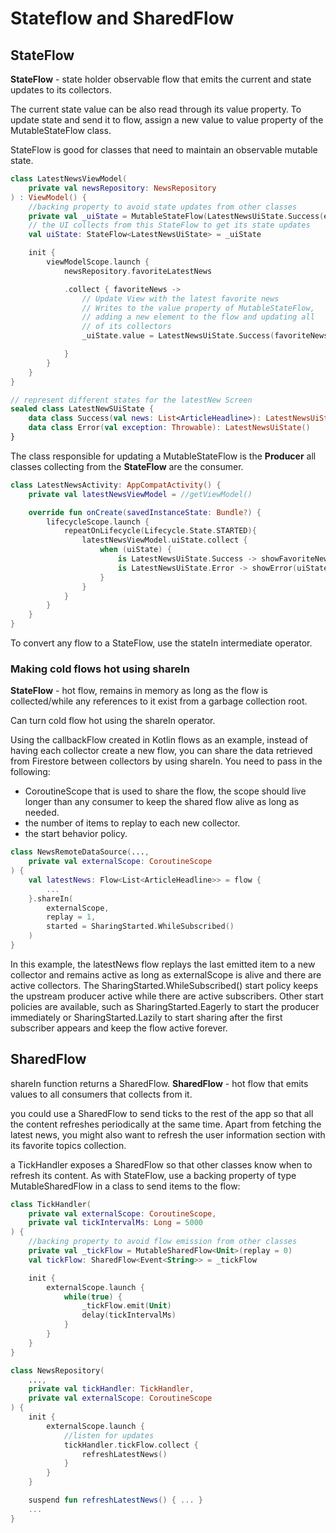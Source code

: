 # Stateflow and SharedFlow

## StateFlow

**StateFlow** - state holder observable flow that emits the current and state updates to its collectors.

The current state value can be also read through its value property.
To update state and send it to flow, assign a new value to value property of the MutableStateFlow class.

StateFlow is good for classes that need to maintain an observable mutable state.

```kotlin
class LatestNewsViewModel(
    private val newsRepository: NewsRepository
) : ViewModel() {
    //backing property to avoid state updates from other classes
    private val _uiState = MutableStateFlow(LatestNewsUiState.Success(emptyList()))
    // the UI collects from this StateFlow to get its state updates
    val uiState: StateFlow<LatestNewsUiState> = _uiState

    init {
        viewModelScope.launch {
            newsRepository.favoriteLatestNews

            .collect { favoriteNews ->
                // Update View with the latest favorite news
                // Writes to the value property of MutableStateFlow,
                // adding a new element to the flow and updating all
                // of its collectors
                _uiState.value = LatestNewsUiState.Success(favoriteNews)

            }
        }
    }
}

// represent different states for the latestNew Screen
sealed class LatestNewSUiState {
    data class Success(val news: List<ArticleHeadline>): LatestNewsUiState()
    data class Error(val exception: Throwable): LatestNewsUiState()
}
```

The class responsible for updating a MutableStateFlow is the **Producer**
all classes collecting from the **StateFlow** are the consumer.

```kotlin
class LatestNewsActivity: AppCompatActivity() {
    private val latestNewsViewModel = //getViewModel()

    override fun onCreate(savedInstanceState: Bundle?) {
        lifecycleScope.launch {
            repeatOnLifecycle(Lifecycle.State.STARTED){
                latestNewsViewModel.uiState.collect {
                    when (uiState) {
                        is LatestNewsUiState.Success -> showFavoriteNews(uiState.news)
                        is LatestNewsUiState.Error -> showError(uiState.exception)
                    }
                }
            }
        }
    }
}
```

To convert any flow to a StateFlow, use the stateIn intermediate operator.

### **Making cold flows hot using shareIn**

**StateFlow** - hot flow, remains in memory as long as the flow is collected/while any references to it exist from a garbage collection root.

Can turn cold flow hot using the shareIn operator.

Using the callbackFlow created in Kotlin flows as an example, instead of having each collector create a new flow, you can share the data retrieved from Firestore between collectors by using shareIn. You need to pass in the following:

- CoroutineScope that is used to share the flow, the scope should live longer than any consumer to keep the shared flow alive as long as needed.
- the number of items to replay to each new collector.
- the start behavior policy.

```kotlin
class NewsRemoteDataSource(...,
    private val externalScope: CoroutineScope
) {
    val latestNews: Flow<List<ArticleHeadline>> = flow {
        ...
    }.shareIn(
        externalScope,
        replay = 1,
        started = SharingStarted.WhileSubscribed()
    )
}
```

In this example, the latestNews flow replays the last emitted item to a new collector and remains active as long as externalScope is alive and there are active collectors. The SharingStarted.WhileSubscribed() start policy keeps the upstream producer active while there are active subscribers. Other start policies are available, such as SharingStarted.Eagerly to start the producer immediately or SharingStarted.Lazily to start sharing after the first subscriber appears and keep the flow active forever.

## **SharedFlow**

shareIn function returns a SharedFlow.
**SharedFlow** - hot flow that emits values to all consumers that collects from it.

you could use a SharedFlow to send ticks to the rest of the app so that all the content refreshes periodically at the same time. Apart from fetching the latest news, you might also want to refresh the user information section with its favorite topics collection.

a TickHandler exposes a SharedFlow so that other classes know when to refresh its content. As with StateFlow, use a backing property of type MutableSharedFlow in a class to send items to the flow:

```kotlin
class TickHandler(
    private val externalScope: CoroutineScope,
    private val tickIntervalMs: Long = 5000
) {
    //backing property to avoid flow emission from other classes
    private val _tickFlow = MutableSharedFlow<Unit>(replay = 0)
    val tickFlow: SharedFlow<Event<String>> = _tickFlow

    init {
        externalScope.launch {
            while(true) {
                _tickFlow.emit(Unit)
                delay(tickIntervalMs)
            }
        }
    }
}

class NewsRepository(
    ...,
    private val tickHandler: TickHandler,
    private val externalScope: CoroutineScope
) {
    init {
        externalScope.launch {
            //listen for updates
            tickHandler.tickFlow.collect {
                refreshLatestNews()
            }
        }
    }

    suspend fun refreshLatestNews() { ... }
    ...
}
```
